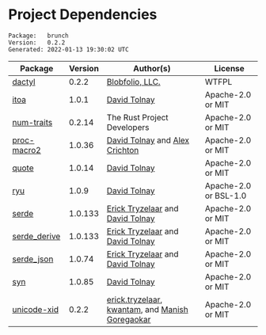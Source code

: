 # Project Dependencies
    Package:   brunch
    Version:   0.2.2
    Generated: 2022-01-13 19:30:02 UTC

| Package | Version | Author(s) | License |
| ---- | ---- | ---- | ---- |
| [dactyl](https://github.com/Blobfolio/dactyl) | 0.2.2 | [Blobfolio, LLC.](mailto:hello@blobfolio.com) | WTFPL |
| [itoa](https://github.com/dtolnay/itoa) | 1.0.1 | [David Tolnay](mailto:dtolnay@gmail.com) | Apache-2.0 or MIT |
| [num-traits](https://github.com/rust-num/num-traits) | 0.2.14 | The Rust Project Developers | Apache-2.0 or MIT |
| [proc-macro2](https://github.com/dtolnay/proc-macro2) | 1.0.36 | [David Tolnay](mailto:dtolnay@gmail.com) and [Alex Crichton](mailto:alex@alexcrichton.com) | Apache-2.0 or MIT |
| [quote](https://github.com/dtolnay/quote) | 1.0.14 | [David Tolnay](mailto:dtolnay@gmail.com) | Apache-2.0 or MIT |
| [ryu](https://github.com/dtolnay/ryu) | 1.0.9 | [David Tolnay](mailto:dtolnay@gmail.com) | Apache-2.0 or BSL-1.0 |
| [serde](https://github.com/serde-rs/serde) | 1.0.133 | [Erick Tryzelaar](mailto:erick.tryzelaar@gmail.com) and [David Tolnay](mailto:dtolnay@gmail.com) | Apache-2.0 or MIT |
| [serde_derive](https://github.com/serde-rs/serde) | 1.0.133 | [Erick Tryzelaar](mailto:erick.tryzelaar@gmail.com) and [David Tolnay](mailto:dtolnay@gmail.com) | Apache-2.0 or MIT |
| [serde_json](https://github.com/serde-rs/json) | 1.0.74 | [Erick Tryzelaar](mailto:erick.tryzelaar@gmail.com) and [David Tolnay](mailto:dtolnay@gmail.com) | Apache-2.0 or MIT |
| [syn](https://github.com/dtolnay/syn) | 1.0.85 | [David Tolnay](mailto:dtolnay@gmail.com) | Apache-2.0 or MIT |
| [unicode-xid](https://github.com/unicode-rs/unicode-xid) | 0.2.2 | [erick.tryzelaar](mailto:erick.tryzelaar@gmail.com), [kwantam](mailto:kwantam@gmail.com), and [Manish Goregaokar](mailto:manishsmail@gmail.com) | Apache-2.0 or MIT |
